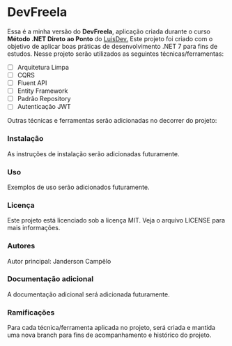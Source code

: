 # DevFreela
Essa é a minha versão do **DevFreela**, aplicação criada durante o curso **Método .NET Direto ao Ponto** do [LuisDev.](https://www.luisdev.com.br/cursos-e-mentorias/) 
Este projeto foi criado com o objetivo de aplicar boas práticas de desenvolvimento .NET 7 para fins de estudos.
Nesse projeto serão utilizados as seguintes técnicas/ferramentas:
- [ ] Arquitetura Limpa
- [ ] CQRS
- [ ] Fluent API
- [ ] Entity Framework
- [ ] Padrão Repository
- [ ] Autenticação JWT

Outras técnicas e ferramentas serão adicionadas no decorrer do projeto:

### Instalação
As instruções de instalação serão adicionadas futuramente.

### Uso
Exemplos de uso serão adicionados futuramente.

### Licença
Este projeto está licenciado sob a licença MIT. Veja o arquivo LICENSE para mais informações.

### Autores
Autor principal: Janderson Campêlo

### Documentação adicional
A documentação adicional será adicionada futuramente.

### Ramificações
Para cada técnica/ferramenta aplicada no projeto, será criada e mantida uma nova branch para fins de acompanhamento e histórico do projeto.




